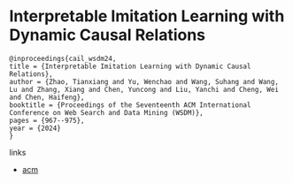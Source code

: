 # Interpretable Imitation Learning with Dynamic Causal Relations

```
@inproceedings{cail_wsdm24,
title = {Interpretable Imitation Learning with Dynamic Causal Relations},
author = {Zhao, Tianxiang and Yu, Wenchao and Wang, Suhang and Wang, Lu and Zhang, Xiang and Chen, Yuncong and Liu, Yanchi and Cheng, Wei and Chen, Haifeng},
booktitle = {Proceedings of the Seventeenth ACM International Conference on Web Search and Data Mining (WSDM)},
pages = {967--975},
year = {2024}
}
```

links
- [acm](https://dl.acm.org/doi/10.1145/3616855.3635827)
